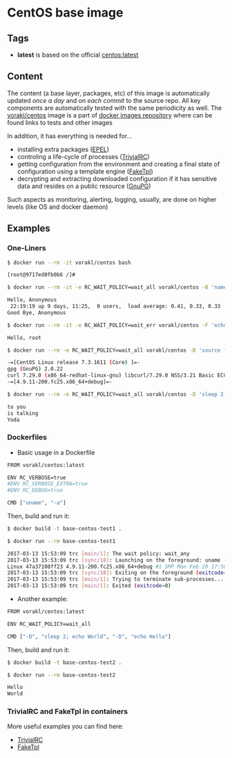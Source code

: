 # CentOS base image

## Tags

* **latest** is based on the official [centos:latest](https://hub.docker.com/_/centos/)

## Content

The content (a base layer, packages, etc) of this image is automatically updated *once a day* and on *each commit* to the source repo.
All key components are automatically tested with the same periodicity as well.
The [vorakl/centos](https://hub.docker.com/r/vorakl/centos/) image is a part of [docker images repository](https://github.com/vorakl/docker-images) where can be found links to tests and other images

In addition, it has everything is needed for...

* installing extra packages ([EPEL](https://fedoraproject.org/wiki/EPEL))
* controling a life-cycle of processes ([TrivialRC](https://github.com/vorakl/TrivialRC))
* getting configuration from the environment and creating a final state of configuration using a template engine ([FakeTpl](https://github.com/vorakl/FakeTpl))
* decrypting and extracting downloaded configuration if it has sensitive data and resides on a public resource ([GnuPG](https://www.gnupg.org/))

Such aspects as monitoring, alerting, logging, usually, are done on higher levels (like OS and docker daemon)

## Examples

### One-Liners

```bash
$ docker run --rm -it vorakl/centos bash

[root@9717ed0fb0b6 /]#

```

```bash
$ docker run --rm -it -e RC_WAIT_POLICY=wait_all vorakl/centos -B 'name=Anonymous' -F 'echo "Hello, ${name}"' -F 'uptime' -F 'echo "Good Bye, ${name}"'

Hello, Anonymous
 22:19:19 up 9 days, 11:25,  0 users,  load average: 0.41, 0.33, 0.33
Good Bye, Anonymous

```

```bash
$ docker run --rm -it -e RC_WAIT_POLICY=wait_err vorakl/centos -F 'echo "Hello, $(id -un)"' -F 'false' -F 'echo "You will not see this"'

Hello, root

```

```bash
$ docker run --rm -e RC_WAIT_POLICY=wait_all vorakl/centos -B 'source faketpl' -F 'faketpl <<< "-=[\$(cat /etc/centos-release)]=-"' -F 'gpg --version | grep ^gpg' -F 'curl --version | grep ^curl' -F 'faketpl <<< "-=[\$(uname -r)]=-"'

-=[CentOS Linux release 7.3.1611 (Core) ]=-
gpg (GnuPG) 2.0.22
curl 7.29.0 (x86_64-redhat-linux-gnu) libcurl/7.29.0 NSS/3.21 Basic ECC zlib/1.2.7 libidn/1.28 libssh2/1.4.3
-=[4.9.11-200.fc25.x86_64+debug]=-

```

```bash
$ docker run --rm -e RC_WAIT_POLICY=wait_all vorakl/centos -D 'sleep 2; echo "Yoda"' -D 'sleep 1; echo "is talking"'  -D 'echo "to you"'

to you
is talking
Yoda

```

### Dockerfiles

* Basic usage in a Dockerfile

```bash
FROM vorakl/centos:latest

ENV RC_VERBOSE=true
#ENV RC_VERBOSE_EXTRA=true
#ENV RC_DEBUG=true

CMD ["uname", "-a"]

```

Then, build and run it:

```bash
$ docker build -t base-centos-test1 .

$ docker run --rm base-centos-test1

2017-03-13 15:53:09 trc [main/1]: The wait policy: wait_any
2017-03-13 15:53:09 trc [sync/18]: Launching on the foreground: uname -a
Linux 47a37108ff23 4.9.11-200.fc25.x86_64+debug #1 SMP Mon Feb 20 17:56:54 UTC 2017 x86_64 x86_64 x86_64 GNU/Linux
2017-03-13 15:53:09 trc [sync/18]: Exiting on the foreground (exitcode=0): uname -a
2017-03-13 15:53:09 trc [main/1]: Trying to terminate sub-processes...
2017-03-13 15:53:09 trc [main/1]: Exited (exitcode=0)

```

* Another example:

```bash
FROM vorakl/centos:latest

ENV RC_WAIT_POLICY=wait_all

CMD ["-D", "sleep 2; echo World", "-D", "echo Hello"]

```

Then, build and run it:

```bash
$ docker build -t base-centos-test2 .

$ docker run --rm base-centos-test2

Hello
World

```

### TrivialRC and FakeTpl in containers

More useful examples you can find here:

* [TrivialRC](https://github.com/vorakl/TrivialRC/tree/master/examples)
* [FakeTpl](https://github.com/vorakl/FakeTpl/tree/master/examples)

